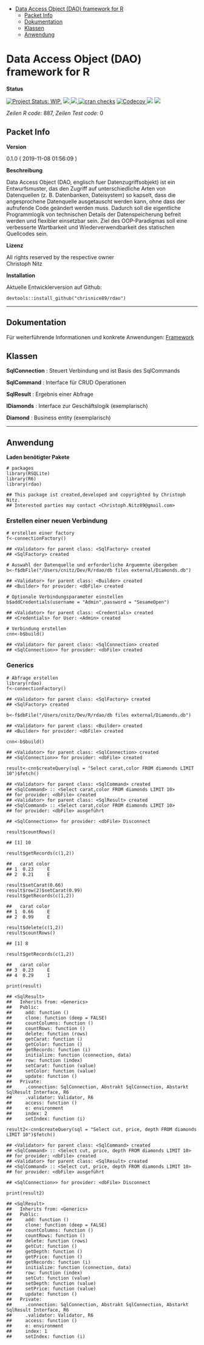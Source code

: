 -   [Data Access Object (DAO) framework for
    R](#data-access-object-dao-framework-for-r)
    -   [Packet Info](#packet-info)
    -   [Dokumentation](#dokumentation)
    -   [Klassen](#klassen)
    -   [Anwendung](#anwendung)

<!-- README.md is generated from README.Rmd. Please edit that file -->
Data Access Object (DAO) framework for R
========================================

**Status**

[![Project Status:
WIP.](https://www.repostatus.org/badges/latest/wip.svg)](http://www.repostatus.org/#wip)
<a href="https://travis-ci.org/chrisnice89/rdao">
<img src="https://api.travis-ci.org/chrisnice89/rdao.svg?branch=master">
<a/> <a href="https://cran.r-project.org/package=rdao">
<img src="http://www.r-pkg.org/badges/version/rdao"> </a> [![cran
checks](https://cranchecks.info/badges/summary/reshape)](https://cran.r-project.org/web/checks/check_results_reshape.html)
<a href="https://codecov.io/gh/chrisnice89/rdao">
<img src="https://codecov.io/gh/chrisnice89/rdao/branch/master/graph/badge.svg" alt="Codecov" />
</a> <img src="http://cranlogs.r-pkg.org/badges/grand-total/rdao">
<img src="http://cranlogs.r-pkg.org/badges/rdao">

*Zeilen R code:* 887, *Zeilen Test code:* 0

Packet Info
-----------

**Version**

0.1.0 ( 2019-11-08 01:56:09 )

**Beschreibung**

Data Access Object (DAO, englisch fuer Datenzugriffsobjekt) ist ein
Entwurfsmuster, das den Zugriff auf unterschiedliche Arten von
Datenquellen (z. B. Datenbanken, Dateisystem) so kapselt, dass die
angesprochene Datenquelle ausgetauscht werden kann, ohne dass der
aufrufende Code geändert werden muss. Dadurch soll die eigentliche
Programmlogik von technischen Details der Datenspeicherung befreit
werden und flexibler einsetzbar sein. Ziel des OOP-Paradigmas soll eine
verbesserte Wartbarkeit und Wiederverwendbarkeit des statischen
Quellcodes sein.

**Lizenz**

All rights reserved by the respective owner <br>Christoph Nitz

**Installation**

Aktuelle Entwicklerversion auf Github:

    devtools::install_github("chrisnice89/rdao")

------------------------------------------------------------------------

Dokumentation
-------------

Für weiterführende Informationen und konkrete Anwendungen:
[Framework](file:///rdao/vignettes/Framework.html)

Klassen
-------

**SqlConnection** : Steuert Verbindung und ist Basis des SqlCommands

**SqlCommand** : Interface für CRUD Operationen

**SqlResult** : Ergebnis einer Abfrage

**IDiamonds** : Interface zur Geschäftslogik (exemplarisch)

**Diamond** : Business entity (exemplarisch)

------------------------------------------------------------------------

Anwendung
---------

**Laden benötigter Pakete**

    # packages
    library(RSQLite)
    library(R6)
    library(rdao)

    ## This package ist created,developed and copyrighted by Christoph Nitz.
    ## Interested parties may contact <Christoph.Nitz89@gmail.com>

### Erstellen einer neuen Verbindung

    # erstellen einer factory
    f<-connectionFactory()

    ## <Validator> for parent class: <SqlFactory> created
    ## <SqlFactory> created

    # Auswahl der Datenquelle und erforderliche Arguemnte übergeben
    b<-f$dbFile("/Users/cnitz/Dev/R/rdao/db files external/Diamonds.db")

    ## <Validator> for parent class: <Builder> created
    ## <Builder> for provider: <dbFile> created

    # Optionale Verbindungsparameter einstellen
    b$addCredentials(username = "Admin",password = "SesameOpen")

    ## <Validator> for parent class: <Credentials> created
    ## <Credentials> for User: <Admin> created

    # Verbindung erstellen
    cnn<-b$build()

    ## <Validator> for parent class: <SqlConnection> created
    ## <SqlConnection>> for provider: <dbFile> created

### Generics

    # Abfrage erstellen
    library(rdao)
    f<-connectionFactory()

    ## <Validator> for parent class: <SqlFactory> created
    ## <SqlFactory> created

    b<-f$dbFile("/Users/cnitz/Dev/R/rdao/db files external/Diamonds.db")

    ## <Validator> for parent class: <Builder> created
    ## <Builder> for provider: <dbFile> created

    cnn<-b$build()

    ## <Validator> for parent class: <SqlConnection> created
    ## <SqlConnection>> for provider: <dbFile> created

    result<-cnn$createQuery(sql = "Select carat,color FROM diamonds LIMIT 10")$fetch()

    ## <Validator> for parent class: <SqlCommand> created
    ## <SqlCommand> :: <Select carat,color FROM diamonds LIMIT 10>
    ## for provider: <dbFile> created 
    ## <Validator> for parent class: <SqlResult> created
    ## <SqlCommand> :: <Select carat,color FROM diamonds LIMIT 10>
    ## for provider: <dbFile> ausgeführt

    ## <SqlConnection>> for provider: <dbFile> Disconnect

    result$countRows()

    ## [1] 10

    result$getRecords(c(1,2))

    ##   carat color
    ## 1  0.23     E
    ## 2  0.21     E

    result$setCarat(0.66)
    result$row(2)$setCarat(0.99)
    result$getRecords(c(1,2))

    ##   carat color
    ## 1  0.66     E
    ## 2  0.99     E

    result$delete(c(1,2))
    result$countRows()

    ## [1] 8

    result$getRecords(c(1,2))

    ##   carat color
    ## 3  0.23     E
    ## 4  0.29     I

    print(result)

    ## <SqlResult>
    ##   Inherits from: <Generics>
    ##   Public:
    ##     add: function () 
    ##     clone: function (deep = FALSE) 
    ##     countColumns: function () 
    ##     countRows: function () 
    ##     delete: function (rows) 
    ##     getCarat: function () 
    ##     getColor: function () 
    ##     getRecords: function (i) 
    ##     initialize: function (connection, data) 
    ##     row: function (index) 
    ##     setCarat: function (value) 
    ##     setColor: function (value) 
    ##     update: function () 
    ##   Private:
    ##     .connection: SqlConnection, Abstrakt SqlConnection, Abstarkt SqlResult Interface, R6
    ##     .validator: Validator, R6
    ##     access: function () 
    ##     e: environment
    ##     index: 2
    ##     setIndex: function (i)

    result2<-cnn$createQuery(sql = "Select cut, price, depth FROM diamonds LIMIT 10")$fetch()

    ## <Validator> for parent class: <SqlCommand> created
    ## <SqlCommand> :: <Select cut, price, depth FROM diamonds LIMIT 10>
    ## for provider: <dbFile> created 
    ## <Validator> for parent class: <SqlResult> created
    ## <SqlCommand> :: <Select cut, price, depth FROM diamonds LIMIT 10>
    ## for provider: <dbFile> ausgeführt

    ## <SqlConnection>> for provider: <dbFile> Disconnect

    print(result2)

    ## <SqlResult>
    ##   Inherits from: <Generics>
    ##   Public:
    ##     add: function () 
    ##     clone: function (deep = FALSE) 
    ##     countColumns: function () 
    ##     countRows: function () 
    ##     delete: function (rows) 
    ##     getCut: function () 
    ##     getDepth: function () 
    ##     getPrice: function () 
    ##     getRecords: function (i) 
    ##     initialize: function (connection, data) 
    ##     row: function (index) 
    ##     setCut: function (value) 
    ##     setDepth: function (value) 
    ##     setPrice: function (value) 
    ##     update: function () 
    ##   Private:
    ##     .connection: SqlConnection, Abstrakt SqlConnection, Abstarkt SqlResult Interface, R6
    ##     .validator: Validator, R6
    ##     access: function () 
    ##     e: environment
    ##     index: 1
    ##     setIndex: function (i)
